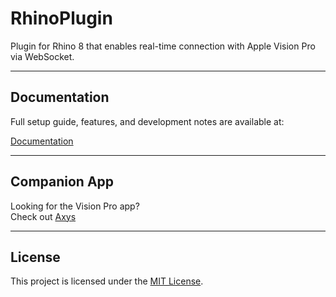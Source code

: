 # RhinoPlugin

 Plugin for Rhino 8 that enables real-time connection with Apple Vision Pro via WebSocket.

---

## Documentation

Full setup guide, features, and development notes are available at:

[Documentation](https://apollo-arte.github.io/Axys/documentation/axys/)

---

## Companion App

Looking for the Vision Pro app?  
Check out [Axys](https://github.com/Apollo-ARTE/Axys)

---

## License

This project is licensed under the [MIT License](./LICENSE).
